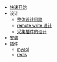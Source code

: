 - [快速开始](https://github.com/cprobe/cprobe/issues/4)
- 设计
  - [整体设计思路](https://github.com/cprobe/cprobe/issues/1)
  - [remote write 设计](https://github.com/cprobe/cprobe/issues/2)
  - [采集插件的设计](https://github.com/cprobe/cprobe/issues/3)
- [安装](https://github.com/cprobe/cprobe/issues/5)
- 插件
  - [mysql](conf.d/mysql/doc)
  - [redis](conf.d/redis/doc)